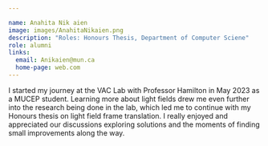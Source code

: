 ```yaml
---

name: Anahita Nik aien
image: images/AnahitaNikaien.png
description: "Roles: Honours Thesis, Department of Computer Sciene"
role: alumni
links:
  email: Anikaien@mun.ca
  home-page: web.com
---
```


I started my journey at the VAC Lab with Professor Hamilton in May 2023 as a MUCEP student. Learning more about light fields drew me even further into the research being done in the lab, which led me to continue with my Honours thesis on light field frame translation. 
I really enjoyed and appreciated our discussions exploring solutions and the moments of finding small improvements along the way.
